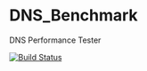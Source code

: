# DNS_Benchmark
DNS Performance Tester

[![Build Status](https://travis-ci.org/johnsoga/DNS_Benchmark.svg?branch=master)](https://travis-ci.org/johnsoga/DNS_Benchmark)
